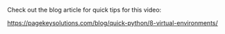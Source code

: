 Check out the blog article for quick tips for this video:

<https://pagekeysolutions.com/blog/quick-python/8-virtual-environments/>